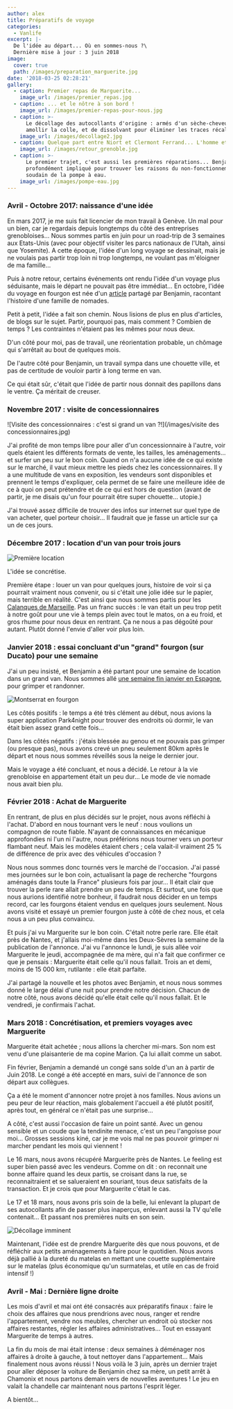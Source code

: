 ```yaml
---
author: alex
title: Préparatifs de voyage
categories:
  - Vanlife
excerpt: |-
  De l'idée au départ... Où en sommes-nous ?\
  Dernière mise à jour : 3 juin 2018
image:
  cover: true
  path: /images/preparation_marguerite.jpg
date: '2018-03-25 02:28:21'
gallery:
  - caption: Premier repas de Marguerite...
    image_url: /images/premier_repas.jpg
  - caption: ... et le nôtre à son bord !
    image_url: /images/premier-repas-pour-nous.jpg
  - caption: >-
      Le décollage des autocollants d'origine : armés d'un sèche-cheveux pour
      amollir la colle, et de dissolvant pour éliminer les traces récalcitrantes
    image_url: /images/decollage2.jpg
  - caption: Quelque part entre Niort et Clermont Ferrand... L'homme et la bête.
    image_url: /images/retour_grenoble.jpg
  - caption: >-
      Le premier trajet, c'est aussi les premières réparations... Benjamin est
      profondément impliqué pour trouver les raisons du non-fonctionnement
      soudain de la pompe à eau. 
    image_url: /images/pompe-eau.jpg
---
```

### Avril - Octobre 2017: naissance d'une idée

En mars 2017, je me suis fait licencier de mon travail à Genève. Un mal pour un bien, car je regardais depuis longtemps du côté des entreprises grenobloises... Nous sommes partis en juin pour un road-trip de 3 semaines aux Etats-Unis (avec pour objectif visiter les parcs nationaux de l'Utah, ainsi que Yosemite). A cette époque, l'idée d'un long voyage se dessinait, mais je ne voulais pas partir trop loin ni trop longtemps, ne voulant pas m'éloigner de ma famille... 

Puis à notre retour, certains événements ont rendu l'idée d'un voyage plus séduisante, mais le départ ne pouvait pas être immédiat... En octobre, l'idée du voyage en fourgon est née d'un [article](https://www.fourgonlesite.com/van-lifestyle/1499-la-vie-en-fourgon-7-une-famille-sur-la-route/) partagé par Benjamin, racontant l'histoire d'une famille de nomades. 

Petit à petit, l'idée a fait son chemin. Nous lisions de plus en plus d'articles, de blogs sur le sujet. Partir, pourquoi pas, mais comment ? Combien de temps ? Les contraintes n'étaient pas les mêmes pour nous deux. 

D'un côté pour moi, pas de travail, une réorientation probable, un chômage qui s'arrêtait au bout de quelques mois. 

De l'autre côté pour Benjamin, un travail sympa dans une chouette ville, et pas de certitude de vouloir partir à long terme en van. 

Ce qui était sûr, c'était que l'idée de partir nous donnait des papillons dans le ventre. Ça méritait de creuser. 

### Novembre 2017 : visite de concessionnaires

![Visite des concessionnaires : c'est si grand un van ?!](/images/visite des concessionnaires.jpg)

J'ai profité de mon temps libre pour aller d'un concessionnaire à l'autre, voir quels étaient les différents formats de vente, les tailles, les aménagements... et surfer un peu sur le bon coin. Quand on n'a aucune idée de ce qui existe sur le marché, il vaut mieux mettre les pieds chez les concessionnaires. Il y a une multitude de vans en exposition, les vendeurs sont disponibles et prennent le temps d'expliquer, cela permet de se faire une meilleure idée de ce à quoi on peut prétendre et de ce qui est hors de question (avant de partir, je me disais qu'un four pourrait être super chouette... utopie.) 

J'ai trouvé assez difficile de trouver des infos sur internet sur quel type de van acheter, quel porteur choisir... Il faudrait que je fasse un article sur ça un de ces jours. 

### Décembre 2017 : location d'un van pour trois jours

![Première location ](/images/header_calanques_vanlife.jpg)

L'idée se concrétise. 

Première étape : louer un van pour quelques jours, histoire de voir si ça pourrait vraiment nous convenir, ou si c'était une jolie idée sur le papier, mais terrible en réalité. C'est ainsi que nous sommes partis pour les [Calanques de Marseille](https://www.cabris-explorateurs.com/vanlife/trois-jours-en-van-les-calanques-et-la-sainte-victoire/). Pas un franc succès : le van était un peu trop petit à notre goût pour une vie à temps plein avec tout le matos, on a eu froid, et gros rhume pour nous deux en rentrant. Ça ne nous a pas dégoûté pour autant. Plutôt donné l'envie d'aller voir plus loin.  

### Janvier 2018 : essai concluant d'un "grand" fourgon (sur Ducato) pour une semaine

J'ai un peu insisté, et Benjamin a été partant pour une semaine de location dans un grand van. Nous sommes allé [une semaine fin janvier en Espagne](https://www.cabris-explorateurs.com/vanlife/escalade/une-semaine-%C3%A0-montserrat-grimpe-et-d%C3%A9cision-d-acheter/), pour grimper et randonner. 

![Montserrat en fourgon](/images/notre_petit_coin.jpg)

Les côtés positifs : le temps a été très clément au début, nous avions la super application Park4night pour trouver des endroits où dormir, le van était bien assez grand cette fois... 

Dans les côtés négatifs : j'étais blessée au genou et ne pouvais pas grimper (ou presque pas), nous avons crevé un pneu seulement 80km après le départ et nous nous sommes réveillés sous la neige le dernier jour. 

Mais le voyage a été concluant, et nous a décidé. Le retour à la vie grenobloise en appartement était un peu dur... Le mode de vie nomade nous avait bien plu. 

### Février 2018 : Achat de Marguerite

En rentrant, de plus en plus décidés sur le projet, nous avons réfléchi à l'achat. D'abord en nous tournant vers le neuf : nous voulions un compagnon de route fiable. N'ayant de connaissances en mécanique approfondies ni l'un ni l'autre, nous préférions nous tourner vers un porteur flambant neuf. Mais les modèles étaient chers ; cela valait-il vraiment 25 % de différence de prix avec des véhicules d'occasion ? 

Nous nous sommes donc tournés vers le marché de l'occasion. J'ai passé mes journées sur le bon coin, actualisant la page de recherche "fourgons aménagés dans toute la France" plusieurs fois par jour... Il était clair que trouver la perle rare allait prendre un peu de temps. Et surtout, une fois que nous aurions identifié notre bonheur, il faudrait nous décider en un temps record, car les fourgons étaient vendus en quelques jours seulement. Nous avons visité et essayé un premier fourgon juste à côté de chez nous, et cela nous a un peu plus convaincu. 

Et puis j'ai vu Marguerite sur le bon coin. C'était notre perle rare. Elle était près de Nantes, et j'allais moi-même dans les Deux-Sèvres la semaine de la publication de l'annonce. J'ai vu l'annonce le lundi, je suis allée voir Marguerite le jeudi, accompagnée de ma mère, qui n'a fait que confirmer ce que je pensais : Marguerite était celle qu'il nous fallait. Trois an et demi, moins de 15 000 km, rutilante : elle était parfaite.

J'ai partagé la nouvelle et les photos avec Benjamin, et nous nous sommes donné le large délai d'une nuit pour prendre notre décision. Chacun de notre côté, nous avons décidé qu'elle était celle qu'il nous fallait. Et le vendredi, je confirmais l'achat. 

### Mars 2018 : Concrétisation, et premiers voyages avec Marguerite

Marguerite était achetée ; nous allions la chercher mi-mars. Son nom est venu d'une plaisanterie de ma copine Marion. Ça lui allait comme un sabot. 

Fin février, Benjamin a demandé un congé sans solde d'un an à partir de Juin 2018. Le congé a été accepté en mars, suivi de l'annonce de son départ aux collègues. 

Ça a été le moment d'annoncer notre projet à nos familles. Nous avions un peu peur de leur réaction, mais globalement l'accueil a été plutôt positif, après tout, en général ce n'était pas une surprise...

A côté, c'est aussi l'occasion de faire un point santé. Avec un genou sensible et un coude que la tendinite menace, c'est un peu l'angoisse pour moi... Grosses sessions kiné, car je me vois mal ne pas pouvoir grimper ni marcher pendant les mois qui viennent !

Le 16 mars, nous avons récupéré Marguerite près de Nantes. Le feeling est super bien passé avec les vendeurs. Comme on dit : on reconnait une bonne affaire quand les deux partis, se croisant dans la rue, se reconnaitraient et se salueraient en souriant, tous deux satisfaits de la transaction. Et je crois que pour Marguerite c'était le cas. 

Le 17 et 18 mars, nous avons pris soin de la belle, lui enlevant la plupart de ses autocollants afin de passer plus inaperçus, enlevant aussi la TV qu'elle contenait... Et passant nos premières nuits en son sein. 

![Décollage imminent](/images/decollage.jpg)

Maintenant, l'idée est de prendre Marguerite dès que nous pouvons, et de réfléchir aux petits aménagements à faire pour le quotidien. Nous avons déjà pallié à la dureté du matelas en mettant une couette supplémentaire sur le matelas (plus économique qu'un surmatelas, et utile en cas de froid intensif !)

### Avril - Mai : Dernière ligne droite

Les mois d'avril et mai ont été consacrés aux préparatifs finaux : faire le choix des affaires que nous prendrions avec nous, ranger et rendre l'appartement, vendre nos meubles, chercher un endroit où stocker nos affaires restantes, régler les affaires administratives... Tout en essayant Marguerite de temps à autres.

La fin du mois de mai était intense : deux semaines à déménager nos affaires à droite à gauche, à tout nettoyer dans l'appartement... Mais finalement nous avons réussi ! Nous voilà le 3 juin, après un dernier trajet pour aller déposer la voiture de Benjamin chez sa mère, un petit arrêt à Chamonix et nous partons demain vers de nouvelles aventures ! Le jeu en valait la chandelle car maintenant nous partons l'esprit léger. 

A bientôt...
